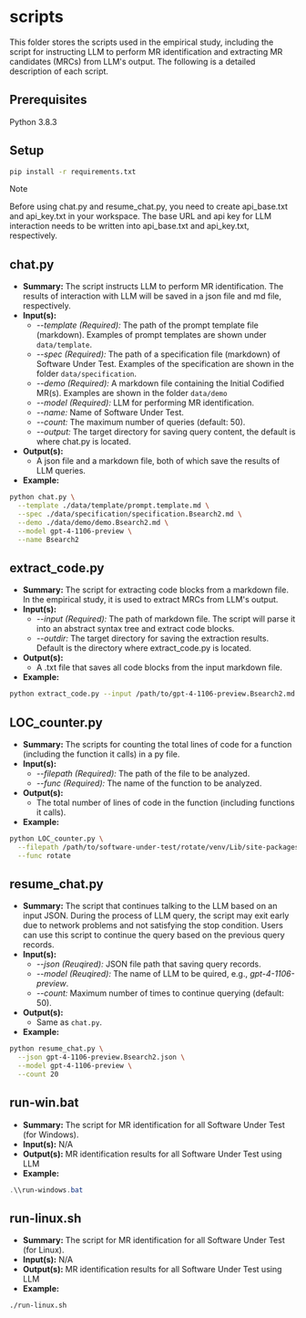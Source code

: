 # scripts

This folder stores the scripts used in the empirical study, including the script for instructing LLM to perform MR identification and extracting MR candidates (MRCs) from LLM's output. The following is a detailed description of each script.

## Prerequisites

Python 3.8.3

## Setup

```sh
pip install -r requirements.txt
```

> [!Note]
> Before using chat.py and resume_chat.py, you need to create api_base.txt and api_key.txt in your workspace. The base URL and api key for LLM interaction needs to be written into api_base.txt and api_key.txt, respectively.

## chat.py

- **Summary:** The script instructs LLM to perform MR identification. The results of interaction with LLM will be saved in a json file and md file, respectively.
- **Input(s):**
  - *--template (Required):* The path of the prompt template file (markdown). Examples of prompt templates are shown under `data/template`.
  - *--spec (Required):* The path of a specification file (markdown) of Software Under Test. Examples of the specification are shown in the folder `data/specification`.
  - *--demo (Required):* A markdown file containing the Initial Codified MR(s). Examples are shown in the folder `data/demo`
  - *--model (Required):* LLM for performing MR identification.
  - *--name:* Name of Software Under Test.
  - *--count:* The maximum number of queries (default: 50).
  - *--output:* The target directory for saving query content, the default is where chat.py is located.
- **Output(s):**
  - A json file and a markdown file, both of which save the results of LLM queries.
- **Example:**
```sh
python chat.py \
  --template ./data/template/prompt.template.md \
  --spec ./data/specification/specification.Bsearch2.md \
  --demo ./data/demo/demo.Bsearch2.md \
  --model gpt-4-1106-preview \
  --name Bsearch2
```

## extract_code.py

- **Summary:** The script for extracting code blocks from a markdown file. In the empirical study, it is used to extract MRCs from LLM's output.
- **Input(s):**
  - *--input (Required):* The path of markdown file. The script will parse it into an abstract syntax tree and extract code blocks.
  - *--outdir:* The target directory for saving the extraction results. Default is the directory where extract_code.py is located.
- **Output(s):**
  - A .txt file that saves all code blocks from the input markdown file.
- **Example:**
```sh
python extract_code.py --input /path/to/gpt-4-1106-preview.Bsearch2.md
```

## LOC_counter.py

- **Summary:** The scripts for counting the total lines of code for a function (including the function it calls) in a py file.
- **Input(s):**
  - *--filepath (Required):* The path of the file to be analyzed.
  - *--func (Required):* The name of the function to be analyzed.
- **Output(s):**
  - The total number of lines of code in the function (including functions it calls).
- **Example:**
```sh
python LOC_counter.py \
  --filepath /path/to/software-under-test/rotate/venv/Lib/site-packages/scipy/ndimage/_interpolation.py \
  --func rotate
```

## resume_chat.py

- **Summary:** The script that continues talking to the LLM based on an input JSON. During the process of LLM query, the script may exit early due to network problems and not satisfying the stop condition. Users can use this script to continue the query based on the previous query records.
- **Input(s):**
  - *--json (Reuqired):* JSON file path that saving query records.
  - *--model (Reuqired):* The name of LLM to be quired, e.g., *gpt-4-1106-preview*.
  - *--count:* Maximum number of times to continue querying (default: 50).
- **Output(s):**
  - Same as `chat.py`.
- **Example:**
```sh
python resume_chat.py \
  --json gpt-4-1106-preview.Bsearch2.json \
  --model gpt-4-1106-preview \
  --count 20
```

## run-win.bat

- **Summary:** The script for MR identification for all Software Under Test (for Windows).
- **Input(s):** N/A
- **Output(s):** MR identification results for all Software Under Test using LLM
- **Example:**
```powershell
.\\run-windows.bat
```

## run-linux.sh
- **Summary:** The script for MR identification for all Software Under Test (for Linux).
- **Input(s):** N/A
- **Output(s):** MR identification results for all Software Under Test using LLM
- **Example:**
```sh
./run-linux.sh
```
